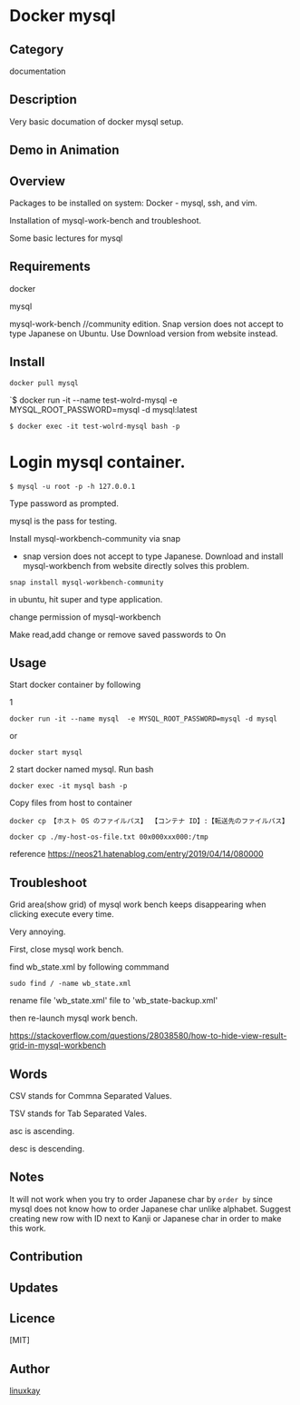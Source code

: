 # Docker mysql 

## Category

documentation

## Description

Very basic documation of docker mysql setup.

## Demo in Animation

## Overview

Packages to be installed on system: Docker - mysql, ssh, and vim.

Installation of mysql-work-bench and troubleshoot.

Some basic lectures for mysql

## Requirements

docker

mysql

mysql-work-bench //community edition. Snap version does not accept to type  Japanese on Ubuntu. Use Download version from website instead.

## Install

`docker pull mysql`

`$ docker run -it --name test-wolrd-mysql -e MYSQL_ROOT_PASSWORD=mysql -d mysql:latest

`$ docker exec -it test-wolrd-mysql bash -p`

# Login mysql container.

`$ mysql -u root -p -h 127.0.0.1`

Type password as prompted.

mysql is the pass for testing.

Install mysql-workbench-community via snap

* snap version does not accept to type Japanese. Download and install mysql-workbench from website directly solves this problem.

`snap install mysql-workbench-community`

in ubuntu, hit super and type application.


change permission of mysql-workbench

Make read,add change or remove saved passwords to On

## Usage

Start docker container by following

1

`docker run -it --name mysql  -e MYSQL_ROOT_PASSWORD=mysql -d mysql`

or

`docker start mysql`

2 start docker named mysql. Run bash

`docker exec -it mysql bash -p`

Copy files from host to container

`docker cp 【ホスト OS のファイルパス】 【コンテナ ID】:【転送先のファイルパス】`

`docker cp ./my-host-os-file.txt 00x000xxx000:/tmp`

reference
https://neos21.hatenablog.com/entry/2019/04/14/080000

## Troubleshoot

Grid area(show grid) of mysql work bench keeps disappearing when clicking execute every time.

Very annoying.

First, close mysql work bench.

find wb_state.xml by following commmand

`sudo find / -name wb_state.xml`

rename file 'wb_state.xml' file to 'wb_state-backup.xml'

then re-launch mysql work bench.

https://stackoverflow.com/questions/28038580/how-to-hide-view-result-grid-in-mysql-workbench

## Words

CSV stands for Commna Separated Values.

TSV stands for Tab Separated Vales.

asc is ascending.

desc is descending.

## Notes

It will not work when you try to order Japanese char by `order by` since mysql does not know how to order Japanese char unlike alphabet. Suggest creating new row with ID next to Kanji or Japanese char in order to make this work.

## Contribution

## Updates

## Licence
[MIT]

## Author

[linuxkay](https://github.com/linuxkay)
